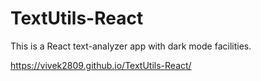 # TextUtils-React
This is a React text-analyzer app with dark mode facilities.

https://vivek2809.github.io/TextUtils-React/

